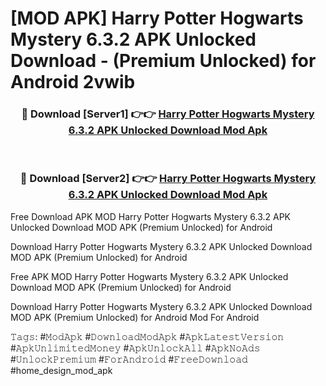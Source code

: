 # [MOD APK] Harry Potter Hogwarts Mystery 6.3.2 APK Unlocked Download - (Premium Unlocked) for Android 2vwib



<div align="center">
<h3>🔴 Download [Server1] 👉👉 <a href="https://momento.my/?title=Harry_Potter_Hogwarts_Mystery_6.3.2_APK_Unlocked_Download">Harry Potter Hogwarts Mystery 6.3.2 APK Unlocked Download Mod Apk</a></h3><br>

<h3>🔴 Download [Server2] 👉👉 <a href="https://momento.my/?title=Harry_Potter_Hogwarts_Mystery_6.3.2_APK_Unlocked_Download">Harry Potter Hogwarts Mystery 6.3.2 APK Unlocked Download Mod Apk</a></h3>
</div>



Free Download APK MOD Harry Potter Hogwarts Mystery 6.3.2 APK Unlocked Download MOD APK (Premium Unlocked) for Android

Download Harry Potter Hogwarts Mystery 6.3.2 APK Unlocked Download MOD APK (Premium Unlocked) for Android

Free APK MOD Harry Potter Hogwarts Mystery 6.3.2 APK Unlocked Download MOD APK (Premium Unlocked) for Android

Download Harry Potter Hogwarts Mystery 6.3.2 APK Unlocked Download MOD APK (Premium Unlocked) for Android Mod For Android

𝚃𝚊𝚐𝚜: #𝙼𝚘𝚍𝙰𝚙𝚔 #𝙳𝚘𝚠𝚗𝚕𝚘𝚊𝚍𝙼𝚘𝚍𝙰𝚙𝚔 #𝙰𝚙𝚔𝙻𝚊𝚝𝚎𝚜𝚝𝚅𝚎𝚛𝚜𝚒𝚘𝚗 #𝙰𝚙𝚔𝚄𝚗𝚕𝚒𝚖𝚒𝚝𝚎𝚍𝙼𝚘𝚗𝚎𝚢 #𝙰𝚙𝚔𝚄𝚗𝚕𝚘𝚌𝚔𝙰𝚕𝚕 #𝙰𝚙𝚔𝙽𝚘𝙰𝚍𝚜 #𝚄𝚗𝚕𝚘𝚌𝚔𝙿𝚛𝚎𝚖𝚒𝚞𝚖 #𝙵𝚘𝚛𝙰𝚗𝚍𝚛𝚘𝚒𝚍 #𝙵𝚛𝚎𝚎𝙳𝚘𝚠𝚗𝚕𝚘𝚊𝚍 #home_design_mod_apk
